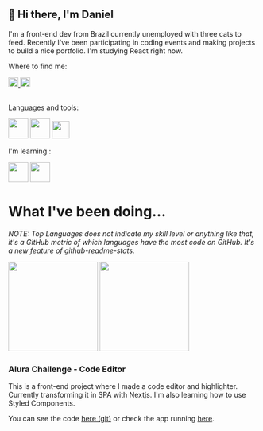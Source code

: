 ## 👋 Hi there, I'm Daniel

I'm a front-end dev from Brazil currently unemployed with three cats to feed. Recently I've been participating in coding events and making projects to build a nice portfolio. I'm studying React right now.

Where to find me:
<div>
 <a href="https://twitter.com/danielben0">
  <img height="20px" src="https://img.shields.io/badge/Twitter-1DA1F2?style=for-the-badge&logo=twitter&logoColor=white" />
 <a/>
 <a href="https://www.linkedin.com/in/daniel-ben/">
  <img height="20px" src="https://img.shields.io/badge/LinkedIn-0077B5?style=for-the-badge&logo=linkedin&logoColor=white" />
 <a/>
</div>
  
##
 
Languages and tools:
<div>
 <img height='40px' width='40px' src="https://cdn.jsdelivr.net/gh/devicons/devicon/icons/html5/html5-plain-wordmark.svg" />
 <img height='40px' width='40px' src="https://cdn.jsdelivr.net/gh/devicons/devicon/icons/css3/css3-plain-wordmark.svg" />
 <img height='35px' width='35px' src="https://cdn.jsdelivr.net/gh/devicons/devicon/icons/javascript/javascript-original.svg" />
</div>
  
I'm learning : 
<div>
 <img height='40px' width='40px' src="https://cdn.jsdelivr.net/gh/devicons/devicon/icons/react/react-original-wordmark.svg" />
 <img height='40px' width='40px' src="https://cdn.jsdelivr.net/gh/devicons/devicon/icons/nextjs/nextjs-original-wordmark.svg" />
</div>

# What I've been doing...
*NOTE: Top Languages does not indicate my skill level or anything like that, it's a GitHub metric of which languages have the most code on GitHub. It's a new feature of github-readme-stats.*

<div>
 <img height="180em" src='https://github-readme-stats.vercel.app/api?username=daniel-ben&count_private=true&show_icons=true&theme=apprentice' />
 <img height="180em" src='https://github-readme-stats.vercel.app/api/top-langs/?username=daniel-ben&theme=apprentice&layout=compact' />
</div>

### Alura Challenge - Code Editor
This is a front-end project where I made a code editor and highlighter. Currently transforming it in SPA with Nextjs. I'm also learning how to use Styled Components.

You can see the code [here (git)](https://github.com/daniel-ben/code-editor) or check the app running [here](https://code-editor-phi.vercel.app).

<!-- ### Aluracord
I'm making a Discord clone using React during Imersão React from Alura.

You check the code [here](https://github.com/daniel-ben/aluracord), and the app [here](https://aluracord-puce.vercel.app). -->
 
<!--
**daniel-ben/daniel-ben** is a ✨ _special_ ✨ repository because its `README.md` (this file) appears on your GitHub profile.

Here are some ideas to get you started:

- 🔭 I’m currently working on ...
- 🌱 I’m currently learning ...
- 👯 I’m looking to collaborate on ...
- 🤔 I’m looking for help with ...
- 💬 Ask me about ...
- 📫 How to reach me: ...
- 😄 Pronouns: ...
- ⚡ Fun fact: ...

Git sintax
### titles
**bold** *italic*
**destaque _especiial_ **
'''language
 highlight code 
'''
[link](url)
[link relativo a diretórios](path/)
- itens
- de uma
- lista
-->

